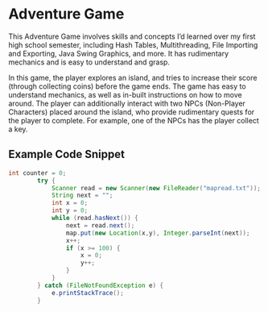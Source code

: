 # Adventure Game

This Adventure Game involves skills and concepts I’d learned over my first high school semester, including Hash Tables, Multithreading, File Importing and Exporting, Java Swing Graphics, and more. It has rudimentary mechanics and is easy to understand and grasp.

In this game, the player explores an island, and tries to increase their score (through collecting coins) before the game ends. The game has easy to understand mechanics, as well as in-built instructions on how to move around. The player can additionally interact with two NPCs (Non-Player Characters) placed around the island, who provide rudimentary quests for the player to complete. For example, one of the NPCs has the player collect a key.

## Example Code Snippet

```java
int counter = 0;
        try {
            Scanner read = new Scanner(new FileReader("mapread.txt"));
            String next = ""; 
            int x = 0;
            int y = 0;
            while (read.hasNext()) {
                next = read.next();
                map.put(new Location(x,y), Integer.parseInt(next));
                x++;
                if (x >= 100) {
                    x = 0;
                    y++;
                }
            }
        } catch (FileNotFoundException e) {
            e.printStackTrace();
        }
```
